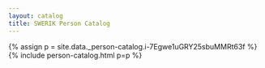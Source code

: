 ```yaml
---
layout: catalog
title: SWERIK Person Catalog
---
```

{% assign p = site.data._person-catalog.i-7Egwe1uGRY25sbuMMRt63f %}
{% include person-catalog.html p=p %}

